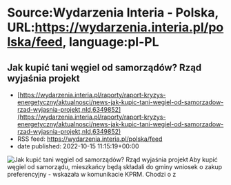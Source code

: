 # Source:Wydarzenia Interia - Polska, URL:https://wydarzenia.interia.pl/polska/feed, language:pl-PL

## Jak kupić tani węgiel od samorządów? Rząd wyjaśnia projekt
 - [https://wydarzenia.interia.pl/raporty/raport-kryzys-energetyczny/aktualnosci/news-jak-kupic-tani-wegiel-od-samorzadow-rzad-wyjasnia-projekt,nId,6349852](https://wydarzenia.interia.pl/raporty/raport-kryzys-energetyczny/aktualnosci/news-jak-kupic-tani-wegiel-od-samorzadow-rzad-wyjasnia-projekt,nId,6349852)
 - RSS feed: https://wydarzenia.interia.pl/polska/feed
 - date published: 2022-10-15 11:15:19+00:00

<p><a href="https://wydarzenia.interia.pl/raporty/raport-kryzys-energetyczny/aktualnosci/news-jak-kupic-tani-wegiel-od-samorzadow-rzad-wyjasnia-projekt,nId,6349852"><img align="left" alt="Jak kupić tani węgiel od samorządów? Rząd wyjaśnia projekt" src="https://i.iplsc.com/jak-kupic-tani-wegiel-od-samorzadow-rzad-wyjasnia-projekt/000G7E5HODSUW1G6-C321.jpg" /></a>Aby kupić węgiel od samorządu, mieszkańcy będą składali do gminy wniosek o zakup preferencyjny - wskazała w komunikacie KPRM. Chodzi o z

